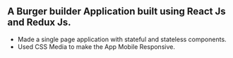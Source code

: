 
## A Burger builder Application built using React Js and Redux Js.
*	Made a single page application with stateful and stateless components.
* Used CSS Media to make the App Mobile Responsive.
